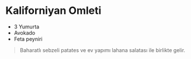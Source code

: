 # Kaliforniyan Omleti
- 3 Yumurta
- Avokado
- Feta peyniri


> Baharatlı sebzeli patates ve ev yapımı lahana salatası ile birlikte gelir.
